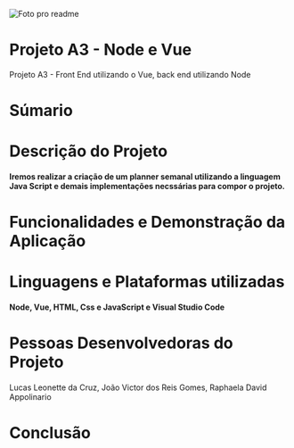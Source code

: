 ![Foto pro readme](https://github.com/Leo3002/ProjetoA3-Microservicoes/assets/88354824/eaffb7e4-5825-403c-bead-d3d4a9a8a6c2)
# Projeto A3 - Node e Vue
Projeto A3 - Front End utilizando o Vue, back end utilizando Node

# Súmario
<h4></h4>

# Descrição do Projeto
<h4>Iremos realizar a criação de um planner semanal utilizando a linguagem Java Script e demais implementações necssárias para compor o projeto. </h4>

# Funcionalidades e Demonstração da Aplicação
<h4></h4>

# Linguagens e Plataformas utilizadas
<h4>Node, Vue, HTML, Css e JavaScript e  Visual Studio Code</h4>

# Pessoas Desenvolvedoras do Projeto
<h4></h4>
  Lucas Leonette da Cruz, João Victor dos Reis Gomes, Raphaela David Appolinario

# Conclusão
<h4></h4>

